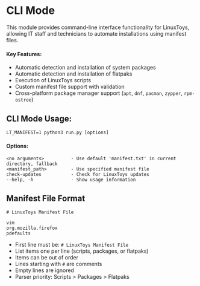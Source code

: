 # CLI Mode

This module provides command-line interface functionality for LinuxToys, allowing IT staff 
and technicians to automate installations using manifest files.

#### Key Features:
- Automatic detection and installation of system packages
- Automatic detection and installation of flatpaks
- Execution of LinuxToys scripts
- Custom manifest file support with validation
- Cross-platform package manager support (`apt`, `dnf`, `pacman`, `zypper`, `rpm-ostree`)

## CLI Mode Usage:
```
LT_MANIFEST=1 python3 run.py [options]
```

#### Options:
    <no arguments>          - Use default 'manifest.txt' in current directory, fallback
    <manifest_path>         - Use specified manifest file
    check-updates           - Check for LinuxToys updates
    --help, -h              - Show usage information

## Manifest File Format
```
# LinuxToys Manifest File

vim
org.mozilla.firefox
pdefaults
```

- First line must be: `# LinuxToys Manifest File`
- List items one per line (scripts, packages, or flatpaks)
- Items can be out of order
- Lines starting with `#` are comments
- Empty lines are ignored
- Parser priority: Scripts > Packages > Flatpaks